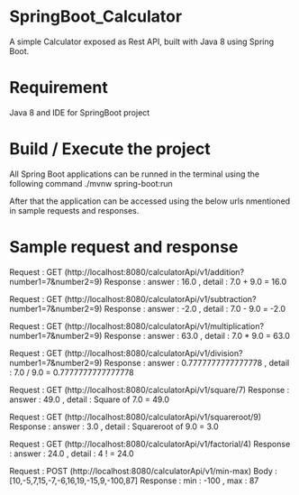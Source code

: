 # SpringBoot_Calculator
A simple Calculator exposed as Rest API, built with Java 8 using Spring Boot.

# Requirement
Java 8 and IDE for SpringBoot project

# Build / Execute the project
All Spring Boot applications can be runned in the terminal using the following command ./mvnw spring-boot:run

After that the application can be accessed using the below urls nmentioned in sample requests and responses.

# Sample request and response
Request : GET (http://localhost:8080/calculatorApi/v1/addition?number1=7&number2=9)
Response : answer : 16.0 , detail : 7.0 + 9.0 = 16.0

Request : GET (http://localhost:8080/calculatorApi/v1/subtraction?number1=7&number2=9)
Response : answer : -2.0 , detail : 7.0 - 9.0 = -2.0

Request : GET (http://localhost:8080/calculatorApi/v1/multiplication?number1=7&number2=9)
Response : answer : 63.0 , detail : 7.0 * 9.0 = 63.0

Request : GET (http://localhost:8080/calculatorApi/v1/division?number1=7&number2=9)
Response : answer : 0.7777777777777778 , detail : 7.0 / 9.0 = 0.7777777777777778

Request : GET (http://localhost:8080/calculatorApi/v1/square/7)
Response : answer : 49.0 , detail : Square of 7.0 = 49.0

Request : GET (http://localhost:8080/calculatorApi/v1/squareroot/9)
Response : answer : 3.0 , detail : Squareroot of 9.0 = 3.0

Request : GET (http://localhost:8080/calculatorApi/v1/factorial/4)
Response : answer : 24.0 , detail : 4 ! = 24.0

Request : POST (http://localhost:8080/calculatorApi/v1/min-max)
Body : [10,-5,7,15,-7,-6,16,19,-15,9,-100,87]
Response :  min : -100 , max : 87



